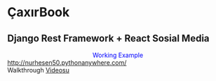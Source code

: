 <h1>ÇaxırBook</h1>
<h2>Django Rest Framework + React Sosial Media</h2>
<div style="color:blue;text-align:center;" >Working Example</div> <a href="http://nurhesen50.pythonanywhere.com/">http://nurhesen50.pythonanywhere.com/</a>
<br>
Walkthrough <a href="https://www.youtube.com/watch?v=vON92Vosf_M">Videosu</a>
